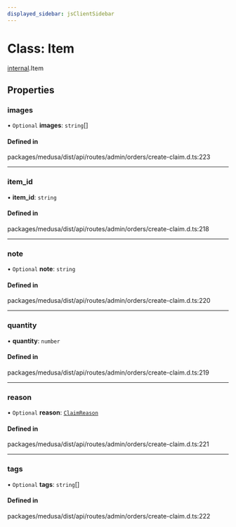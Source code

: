 ```yaml
---
displayed_sidebar: jsClientSidebar
---
```


# Class: Item

[internal](../modules/internal-8.md).Item

## Properties

### images

• `Optional` **images**: `string`[]

#### Defined in

packages/medusa/dist/api/routes/admin/orders/create-claim.d.ts:223

___

### item\_id

• **item\_id**: `string`

#### Defined in

packages/medusa/dist/api/routes/admin/orders/create-claim.d.ts:218

___

### note

• `Optional` **note**: `string`

#### Defined in

packages/medusa/dist/api/routes/admin/orders/create-claim.d.ts:220

___

### quantity

• **quantity**: `number`

#### Defined in

packages/medusa/dist/api/routes/admin/orders/create-claim.d.ts:219

___

### reason

• `Optional` **reason**: [`ClaimReason`](../enums/internal-3.ClaimReason.md)

#### Defined in

packages/medusa/dist/api/routes/admin/orders/create-claim.d.ts:221

___

### tags

• `Optional` **tags**: `string`[]

#### Defined in

packages/medusa/dist/api/routes/admin/orders/create-claim.d.ts:222
